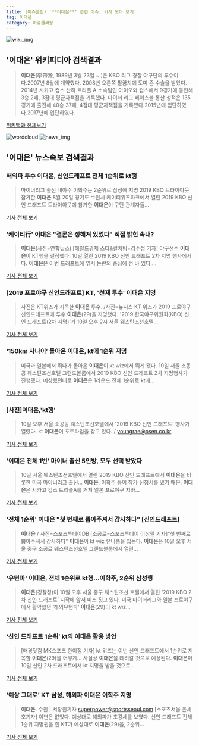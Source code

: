 ```yaml
---
title: (이슈클립) '**이대은**' 관련 이슈, 기사 모아 보기
tag: 이대은
category: 이슈클리핑
---
```

![wiki_img](https://user-images.githubusercontent.com/42597476/44503234-41136a80-a6d0-11e8-9071-6fc6418eafe4.png)
## **'**이대은**'** 위키피디아 검색결과
>**이대은**(李帶溵, 1989년 3월 23일 ~ )은 KBO 리그 경찰 야구단의 투수이다.2007년 8월에 계약했다. 2008년 오른쪽 팔꿈치에 토미 존 수술을 받았다. 2014년 시카고 컵스 산하 트리플 A 소속팀인 아이오와 컵스에서 9경기에 등판해 3승 2패, 3점대 평균자책점을 기록했다. 마이너 리그 베이스볼 통산 성적은 135경기에 출전해 40승 37패, 4점대 평균자책점을 기록했다.2015년에 입단하였다.2017년에 입단하였다.

<a href="https://ko.wikipedia.org/wiki/이대은" target="_blank">위키백과 전체보기</a>

![wordcloud](https://s3.ap-northeast-2.amazonaws.com/lyrics101-wordcloud/2018-09-10-1536559162.png)
![news_img](https://user-images.githubusercontent.com/42597476/44507050-1206f400-a6e4-11e8-8d98-7ffbfebb353f.png)
## **'**이대은**'** 뉴스속보 검색결과
### 해외파 투수 **이대은**, 신인드래프트 전체 1순위로 kt행

>마이너리그 출신 내야수 이학주는 2순위로 삼성에 지명 2019 KBO 트라이아웃 참가한 **이대은** 8월 20일 경기도 수원시 케이티위즈파크에서 열린 2019 KBO 신인 드래프트 트라이아웃에 참가한 **이대은**이 구단 관계자들...

<a href="http://app.yonhapnews.co.kr/YNA/Basic/SNS/r.aspx?c=AKR20180910093200007&did=1195m" target="_blank">기사 전체 보기</a>

### '케이티行' **이대은** "결론은 정해져 있었다" 직접 밝힌 속내?

>**이대은**(사진=연합뉴스) [헤럴드경제 스타&컬처팀=김수정 기자] 야구선수 **이대은**이 KT행을 결정했다. 10일 열린 2019 KBO 신인 드래프트 2차 지명 행사에서다. **이대은**은 이번 드래프트에 앞서 논란의 중심에 선 바 있다....

<a href="http://biz.heraldcorp.com/culture/view.php?ud=201809101442574297366_1" target="_blank">기사 전체 보기</a>

### [2019 프로야구 신인드래프트] KT, '천재 투수' **이대은** 지명

>사진은 KT위즈가 지목한 **이대은** 투수. /사진=뉴시스 KT 위즈가 2019 프로야구 신인드래프트에 투수 **이대은**(29)을 지명했다. '2019 한국야구위원회(KBO) 신인 드래프트(2차 지명)'가 10일 오후 2시 서울 웨스틴조선호텔...

<a href="http://moneys.mt.co.kr/news/mwView.php?no=2018091014208096761" target="_blank">기사 전체 보기</a>

### ‘150km 사나이’ 돌아온 **이대은**, kt에 1순위 지명

>미국과 일본에서 뛰다가 돌아온 **이대은**이 kt wiz에서 뛰게 됐다. 10일 서울 소동공 웨스틴조선호텔 그랜드볼룸에서 2019 KBO 신인 드래프트 2차 지명행사가 진행됐다. 예상했던대로 **이대은**은 1라운드 전체 1순위로 kt에...

<a href="http://www.kukinews.com/news/article.html?no=584182" target="_blank">기사 전체 보기</a>

### [사진]**이대은**,'kt행'

>10일 오후 서울 소공동 웨스틴조선호텔에서 '2019 KBO 신인 드래프트' 행사가 열렸다. kt **이대은**이 포토타임을 갖고 있다. / youngrae@osen.co.kr

<a href="http://www.osen.co.kr/article/G1110986299" target="_blank">기사 전체 보기</a>

### '**이대은** 전체 1번' 마이너 출신 5인방, 모두 선택 받았다

>10일 서울 웨스틴조선호텔에서 열린 2019 KBO 신인 드래프트에서 **이대은**을 비롯한 미국 마이너리그 출신... **이대은**, 이학주 등이 참가 신청서를 냈기 때문. **이대은**은 시카고 컵스 트리플A를 거쳐 일본 프로야구 지바...

<a href="http://www.mydaily.co.kr/new_yk/html/read.php?newsid=201809101451495498&ext=na" target="_blank">기사 전체 보기</a>

### '전체 1순위' **이대은** "첫 번째로 뽑아주셔서 감사하다" [신인드래프트]

>**이대은** / 사진=스포츠투데이DB [소공로=스포츠투데이 이상필 기자]"첫 번째로 뽑아주셔서 감사하다" **이대은**이 kt wiz 유니폼을 입는다. **이대은**은 10일 오후 서울 중구 소공로 웨스틴조선호텔 그랜드볼룸에서 열린...

<a href="http://stoo.asiae.co.kr/news/naver_view.htm?idxno=2018091014345120343" target="_blank">기사 전체 보기</a>

### '유턴파' **이대은**, 전체 1순위로 kt행...이학주, 2순위 삼성행

>**이대은**(경찰청)이 10일 오후 서울 중구 웨스틴조선 호텔에서 열린 ‘2019 KBO 2차 신인 드래프트’ 시작에 앞서 미소 짓고 있다. 미국 마이너리그와 일본 프로야구에서 활약했던 ‘해외유턴파’ **이대은**(29)이 kt wiz...

<a href="http://starin.edaily.co.kr/news/newspath.asp?newsid=01233286619338808" target="_blank">기사 전체 보기</a>

### ‘신인 드래프트 1순위’ kt의 **이대은** 활용 방안

>[매경닷컴 MK스포츠 한이정 기자] kt 위즈는 이번 신인 드래프트에서 1순위로 지목할 **이대은**(29)을 어떻게... 사실상 **이대은**을 데려갈 것으로 예상된다. **이대은**이 10일 신인 2차 드래프트에서 kt 지명을 받을 것으로...

<a href="http://sports.mk.co.kr/view.php?year=2018&no=568496" target="_blank">기사 전체 보기</a>

### '예상 그대로' KT·삼성, 해외파 **이대은** 이학주 지명

>**이대은**. 수원 | 서장원기자 superpower@sportsseoul.com [스포츠서울 윤세호기자] 이변은 없었다. 예상대로 해외파가 초강세를 보였다. 신인 드래프트 전체 1순위 지명권을 쥔 KT가 예상대로 **이대은**(29)을, 2순위...

<a href="http://www.sportsseoul.com/news/read/678875" target="_blank">기사 전체 보기</a>


